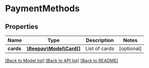# PaymentMethods

## Properties
Name | Type | Description | Notes
------------ | ------------- | ------------- | -------------
**cards** | [**\Reepay\Model\Card[]**](Card.md) | List of cards | [optional]

[[Back to Model list]](../../README.md#documentation-for-models) [[Back to API list]](../../README.md#documentation-for-api-endpoints) [[Back to README]](../../README.md)


